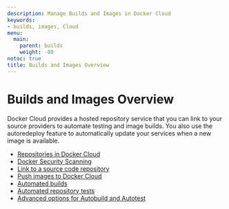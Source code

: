 ```yaml
---
description: Manage Builds and Images in Docker Cloud
keywords:
- builds, images, Cloud
menu:
  main:
    parent: builds
    weight: -80
notoc: true
title: Builds and Images Overview
---
```


# Builds and Images Overview

Docker Cloud provides a hosted repository service that you can link to your
source providers to automate testing and image builds. You also use the
autoredeploy feature to automatically update your services when a new image is
available.

* [Repositories in Docker Cloud](repos.md)
* [Docker Security Scanning](image-scan.md)
* [Link to a source code repository](link-source.md)
* [Push images to Docker Cloud](push-images.md)
* [Automated builds](automated-build.md)
* [Automated repository tests](automated-testing.md)
* [Advanced options for Autobuild and Autotest](advanced.md)
